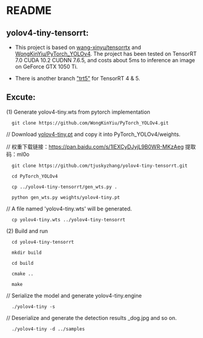 # README

## yolov4-tiny-tensorrt:
* This project is based on [wang-xinyu/tensorrtx](https://github.com/wang-xinyu/tensorrtx) and [WongKinYiu/PyTorch_YOLOv4](https://github.com/WongKinYiu/PyTorch_YOLOv4/tree/master). The project has been tested on TensorRT 7.0 CUDA 10.2 CUDNN 7.6.5, and costs about 5ms to inference an image on GeForce GTX 1050 Ti.

* There is another branch ["trt5"](https://github.com/tjuskyzhang/yolov4-tiny-tensorrt/tree/trt5) for TensorRT 4 & 5.

## Excute:

(1) Generate yolov4-tiny.wts from pytorch implementation

```
  git clone https://github.com/WongKinYiu/PyTorch_YOLOv4.git
```

// Download [yolov4-tiny.pt](https://drive.google.com/file/d/1aQKcCvTAl1uOWzzHVE9Z8Ixgikc3AuYQ/view?usp=sharing) and copy it into PyTorch_YOLOv4/weights.

// 权重下载链接：https://pan.baidu.com/s/1lEXCyDJyjL9B0WR-MKzAeg 提取码：ml0o 

```
  git clone https://github.com/tjuskyzhang/yolov4-tiny-tensorrt.git

  cd PyTorch_YOLOv4

  cp ../yolov4-tiny-tensorrt/gen_wts.py .

  python gen_wts.py weights/yolov4-tiny.pt
```
// A file named 'yolov4-tiny.wts' will be generated.

```
  cp yolov4-tiny.wts ../yolov4-tiny-tensorrt
```

(2) Build and run

```
  cd yolov4-tiny-tensorrt

  mkdir build

  cd build

  cmake ..

  make
```
// Serialize the model and generate yolov4-tiny.engine
```
  ./yolov4-tiny -s
```

// Deserialize and generate the detection results _dog.jpg and so on.

```
  ./yolov4-tiny -d ../samples
```
